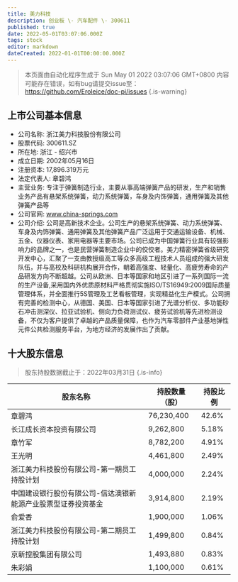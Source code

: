 ```yaml
---
title: 美力科技
description: 创业板 \- 汽车配件 \- 300611
published: true
date: 2022-05-01T03:07:06.000Z
tags: stock
editor: markdown
dateCreated: 2022-01-01T00:00:00.000Z
---
```


> 本页面由自动化程序生成于 Sun May 01 2022 03:07:06 GMT+0800
> 内容可能存在错误，如有bug请提交issue至：https://github.com/Eroleice/doc-pi/issues
{.is-warning}

## 上市公司基本信息
- 公司名称: 浙江美力科技股份有限公司
- 股票代码: 300611.SZ
- 所在地: 浙江 - 绍兴市
- 成立日期: 2002年05月16日
- 注册资本: 17,896.319万元
- 法定代表人: 章碧鸿
- 主营业务: 专注于弹簧制造行业，主要从事高端弹簧产品的研发，生产和销售业务产品有悬架系统弹簧，动力系统弹簧，车身及内饰弹簧，通用弹簧及其他弹簧产品等
- 公司官网: www.china-springs.com
- 公司介绍: 公司是高新技术企业。公司生产的悬架系统弹簧、动力系统弹簧、车身及内饰弹簧、通用弹簧及其他弹簧产品广泛运用于交通运输设备、机械、五金、仪器仪表、家用电器等主要市场。公司已成为中国弹簧行业具有较强影响力的品牌之一，也是民营弹簧制造企业中的佼佼者。美力精密弹簧省级研究开发中心，汇聚了一支由教授级高工等众多高级工程技术人员组成的强大研发队伍，并与高校及科研机构展开合作，朝着高强度、轻量化、高疲劳寿命的产品研发方向不断超越。公司从欧洲、日本等国家和地区引进了一系列国际一流的生产设备,采用国内外优质原材料严格贯彻实施ISO/TS16949:2009国际质量管理体系，并全面推行5S管理及工艺看板管理，实现精益化生产模式。公司拥有完善的检测中心，从德国、美国、日本等国家引进了光谱分析仪、多功能砂石冲击测深仪、拉亚试验机、侧向力负荷测试仪、疲劳试验机等先进检测设备，不仅为客户提供了卓越的产品质量保障，也作为汽车零部件产业基地弹性元件公共检测服务平台，为地方经济的发展作出了贡献。


## 十大股东信息
> 股东持股数据截止于：2022年03月31日
{.is-info}

| 股东名称 | 持股数量（股） | 持股比例 |
| --- | --- | --- |
| 章碧鸿 | 76,230,400 | 42.6% |
| 长江成长资本投资有限公司 | 9,262,800 | 5.18% |
| 章竹军 | 8,782,200 | 4.91% |
| 王光明 | 4,461,800 | 2.49% |
| 浙江美力科技股份有限公司-第一期员工持股计划 | 4,000,000 | 2.24% |
| 中国建设银行股份有限公司-信达澳银新能源产业股票型证券投资基金 | 3,914,800 | 2.19% |
| 俞爱香 | 1,900,000 | 1.06% |
| 浙江美力科技股份有限公司-第二期员工持股计划 | 1,499,800 | 0.84% |
| 京新控股集团有限公司 | 1,493,880 | 0.83% |
| 朱彩娟 | 1,100,000 | 0.61% |




